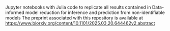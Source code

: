 Jupyter notebooks with Julia code to replicate all results contained in Data-informed model reduction for inference and prediction from non-identifiable models
The preprint associated with this repository is available at https://www.biorxiv.org/content/10.1101/2025.03.20.644462v2.abstract 
